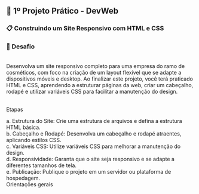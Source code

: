 ## 🚀 1º Projeto Prático - DevWeb
### 📋 Construindo um Site Responsivo com HTML e CSS

### 🚩 Desafio
<br>
Desenvolva um site responsivo completo para uma empresa do ramo de cosméticos, com foco na criação de um layout flexível que se adapte a dispositivos móveis e desktop. Ao finalizar este projeto, você terá praticado HTML e CSS, aprendendo a estruturar páginas da web, criar um cabeçalho, rodapé e utilizar variáveis CSS para facilitar a manutenção do design.

<br>Etapas<br>

a. Estrutura do Site: Crie uma estrutura de arquivos e defina a estrutura HTML básica.<br>
b. Cabeçalho e Rodapé: Desenvolva um cabeçalho e rodapé atraentes, aplicando estilos CSS.<br>
c. Variáveis CSS: Utilize variáveis CSS para melhorar a manutenção do design.<br>
d. Responsividade: Garanta que o site seja responsivo e se adapte a diferentes tamanhos de tela.<br>
e. Publicação: Publique o projeto em um servidor ou plataforma de hospedagem.<br>
Orientações gerais

